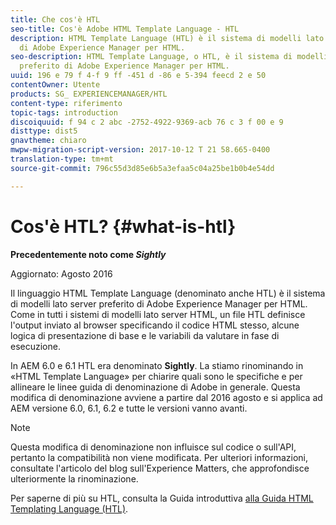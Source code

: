 ```yaml
---
title: Che cos'è HTL
seo-title: Cos'è Adobe HTML Template Language - HTL
description: HTML Template Language (HTL) è il sistema di modelli lato server preferito
  di Adobe Experience Manager per HTML.
seo-description: HTML Template Language, o HTL, è il sistema di modelli lato server
  preferito di Adobe Experience Manager per HTML.
uuid: 196 e 79 f 4-f 9 ff -451 d -86 e 5-394 feecd 2 e 50
contentOwner: Utente
products: SG_ EXPERIENCEMANAGER/HTL
content-type: riferimento
topic-tags: introduction
discoiquuid: f 94 c 2 abc -2752-4922-9369-acb 76 c 3 f 00 e 9
disttype: dist5
gnavtheme: chiaro
mwpw-migration-script-version: 2017-10-12 T 21 58.665-0400
translation-type: tm+mt
source-git-commit: 796c55d3d85e6b5a3efaa5c04a25be1b0b4e54dd

---
```



# Cos'è HTL? {#what-is-htl}

**Precedentemente noto come *Sightly***

Aggiornato: Agosto 2016

Il linguaggio HTML Template Language (denominato anche HTL) è il sistema di modelli lato server preferito di Adobe Experience Manager per HTML. Come in tutti i sistemi di modelli lato server HTML, un file HTL definisce l'output inviato al browser specificando il codice HTML stesso, alcune logica di presentazione di base e le variabili da valutare in fase di esecuzione.

In AEM 6.0 e 6.1 HTL era denominato **Sightly**. La stiamo rinominando in «HTML Template Language» per chiarire quali sono le specifiche e per allineare le linee guida di denominazione di Adobe in generale. Questa modifica di denominazione avviene a partire dal 2016 agosto e si applica ad AEM versione 6.0, 6.1, 6.2 e tutte le versioni vanno avanti.

>[!NOTE]
>
>Questa modifica di denominazione non influisce sul codice o sull'API, pertanto la compatibilità non viene modificata. Per ulteriori informazioni, consultate l'articolo del blog sull'Experience Matters, che approfondisce ulteriormente la rinominazione.

Per saperne di più su HTL, consulta la Guida introduttiva [alla Guida HTML Templating Language (HTL)](overview.md).
